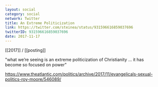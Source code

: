 ```yaml
---
layout: social
category: social
network: Twitter
title: An Extreme Politicization
link: https://twitter.com/steinea/status/931596616859037696
twitterID: 931596616859037696
date: 2017-11-17
---
```


[[2017]] / [[posting]]

"what we’re seeing is an extreme politicization of Christianity ... it has become so focused on power"

<https://www.theatlantic.com/politics/archive/2017/11/evangelicals-sexual-politics-roy-moore/546089/>
